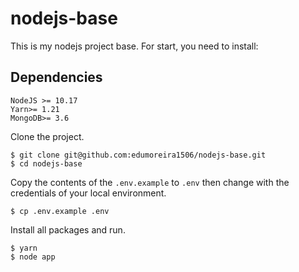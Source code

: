 # nodejs-base

This is my nodejs project base. For start, you need to install:

## Dependencies

```
NodeJS >= 10.17
Yarn>= 1.21
MongoDB>= 3.6
```

Clone the project.
```console
$ git clone git@github.com:edumoreira1506/nodejs-base.git
$ cd nodejs-base
```

Copy the contents of the `.env.example` to `.env` then change with the credentials of your local environment.

```console
$ cp .env.example .env
```

Install all packages and run.
```console
$ yarn
$ node app
```
